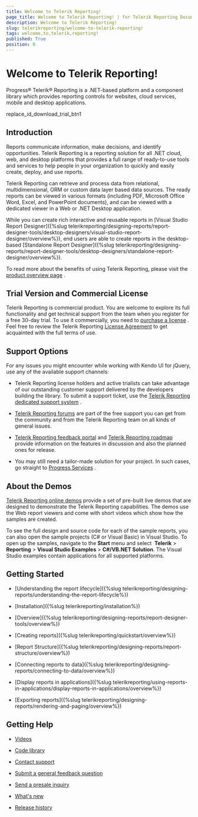 ```yaml
---
title: Welcome to Telerik Reporting!
page_title: Welcome to Telerik Reporting! | for Telerik Reporting Documentation
description: Welcome to Telerik Reporting!
slug: telerikreporting/welcome-to-telerik-reporting!
tags: welcome,to,telerik,reporting!
published: True
position: 0
---
```


# Welcome to Telerik Reporting!



Progress® Telerik® Reporting is a .NET-based platform and a component library which provides reporting controls for websites,
        cloud services, mobile and desktop applications.
      

replace_id_download_trial_btn1

## Introduction

Reports communicate information, make decisions, and identify opportunities. Telerik Reporting is a reporting solution for
          all .NET cloud, web, and desktop platforms that provides a full range of ready-to-use tools and services
          to help people in your organization to quickly and easily create, deploy, and use reports.
        

Telerik Reporting can retrieve and process data from relational, multidimensional, ORM or custom data layer based data sources.
          The ready reports can be viewed in various formats (including PDF, Microsoft Office Word, Excel, and PowerPoint documents), and
          can be viewed with a dedicated viewer in a Web or .NET Desktop application.
        

While you can create rich interactive and reusable reports in
          [Visual Studio Report Designer]({%slug telerikreporting/designing-reports/report-designer-tools/desktop-designers/visual-studio-report-designer/overview%}), end users are able to create reports
          in the desktop-based [Standalone Report Designer]({%slug telerikreporting/designing-reports/report-designer-tools/desktop-designers/standalone-report-designer/overview%}).
        

To read more about the benefits of using Telerik Reporting, please visit the
          [product overview page](https://www.telerik.com/reporting)
          .
        

## Trial Version and Commercial License

Telerik Reporting is commercial product. 
          You are welcome to explore its full functionality and get technical support from the team when you register for a free 30-day trial. 
          To use it commercially, you need to 
          [purchase a license](https://www.telerik.com/purchase/individual/reporting.aspx)
          . Feel free to review the Telerik Reporting 
          [License Agreement](https://www.telerik.com/purchase/license-agreement/reporting-dlw-s)
          to get acquainted with the full terms of use.
        

## Support Options

For any issues you might encounter while working with Kendo UI for jQuery, use any of the available support channels:
    

* Telerik Reporting license holders and active trialists can take advantage of our outstanding customer support delivered by the developers building the library. 
          To submit a support ticket, use the 
          [Telerik Reporting dedicated support system](https://www.telerik.com/account/support-tickets/)
          .
        

* [Telerik Reporting forums](https://www.telerik.com/forums/reporting)
           are part of the free support you can get from the community and from the Telerik Reporting team on all kinds of general issues.
        

* [Telerik Reporting feedback portal](https://feedback.telerik.com/reporting)
           and 
          [Telerik Reporting roadmap](https://www.telerik.com/support/whats-new/reporting/roadmap)
            provide information on the features in discussion and also the planned ones for release.
        

* You may still need a tailor-made solution for your project. In such cases, go straight to 
          [Progress Services](https://www.progress.com/services)
          .
        

## About the Demos

[Telerik Reporting online demos](http://demos.telerik.com/reporting/home.aspx)
          provide a set of pre-built live demos that are
          designed to demonstrate the Telerik Reporting capabilities.
          The demos use the Web report viewers and come with short videos which show how the samples are created.
        

To see the full design and source code for each of the sample reports,
          you can also open the sample projects (C# or Visual Basic) in Visual Studio.
          To open up the samples, navigate to the __Start__ menu and select 
          __Telerik__ > __Reporting__ > __Visual Studio Examples__
          > __C#/VB.NET Solution__.
          The Visual Studio examples contain applications for all supported platforms.
        

## Getting Started

* [Understanding the report lifecycle]({%slug telerikreporting/designing-reports/understanding-the-report-lifecycle%})

* [Installation]({%slug telerikreporting/installation%})

* [Overview]({%slug telerikreporting/designing-reports/report-designer-tools/overview%})

* [Creating reports]({%slug telerikreporting/quickstart/overview%})

* [Report Structure]({%slug telerikreporting/designing-reports/report-structure/overview%})

* [Connecting reports to data]({%slug telerikreporting/designing-reports/connecting-to-data/overview%})

* [Display reports in applications]({%slug telerikreporting/using-reports-in-applications/display-reports-in-applications/overview%})

* [Exporting reports]({%slug telerikreporting/designing-reports/rendering-and-paging/overview%})

## Getting Help

* [Videos](https://www.telerik.com/videos/reporting)

* [Code library](https://www.telerik.com/support/code-library/reporting)

* [Contact support](https://www.telerik.com/account/support-tickets)

* [Submit a general feedback question](https://www.telerik.com/account/support-tickets/customer-service/)

* [Send a presale inquiry](https://www.telerik.com/account/support-tickets/presales-inquiry)

* [What's new](https://www.telerik.com/support/whats-new/reporting)

* [Release history](https://www.telerik.com/support/whats-new/reporting/release-history)
